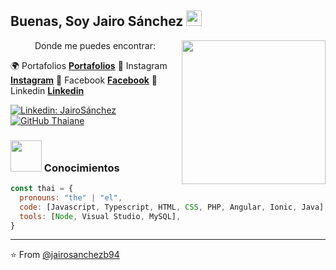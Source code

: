 <h2> Buenas, Soy Jairo Sánchez <img src="https://media.giphy.com/media/du3J3cXyzhj75IOgvA/giphy.gif" width="25"></h2>

<img align='right' src="https://media.giphy.com/media/26tn33aiTi1jkl6H6/giphy.gif" width="230">

<div align="center">Donde me puedes encontrar:</div>


:earth_africa: Portafolios **[Portafolios](https://jairosanchez.es/)**
:calling: Instagram **[Instagram](https://www.instagram.com/designyou_official/?hl=es)**
:book: Facebook **[Facebook](https://www.facebook.com/jairosanh)**
:blue_heart: Linkedin  **[Linkedin](https://www.linkedin.com/in/jairo-s%C3%A1nchez-64416a12b/)**

[![Linkedin: JairoSánchez](https://img.shields.io/badge/-jairosanchez-blue?style=flat-square&logo=Linkedin&logoColor=white&link=https://www.linkedin.com/in/jairo-s%C3%A1nchez-malaga/)](https://www.linkedin.com/in/jairo-s%C3%A1nchez-malaga/)
[![GitHub Thaiane](https://img.shields.io/github/followers/jairosanchezb94?label=follow&style=social)](https://github.com/jairosanchezb94)


### <img src="https://media.giphy.com/media/VgCDAzcKvsR6OM0uWg/giphy.gif" width="50"> Conocimientos  

```javascript
const thai = {
  pronouns: "the" | "el",
  code: [Javascript, Typescript, HTML, CSS, PHP, Angular, Ionic, Java],
  tools: [Node, Visual Studio, MySQL],
}
```

---

⭐️ From [@jairosanchezb94](https://github.com/jairosanchezb94)

